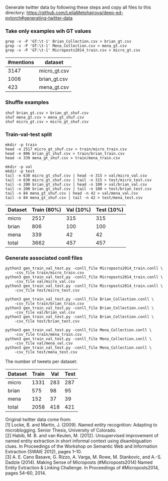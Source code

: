 Generate twitter data by following these steps and copy all files to this directory:
https://github.com/LejlaMetohajrova/deep-ed-pytorch#generating-twitter-data

### Take only examples wih GT values
```
grep -v -P 'GT:\t-1' Brian_Collection.csv > brian_gt.csv
grep -v -P 'GT:\t-1' Mena_Collection.csv > mena_gt.csv
grep -v -P 'GT:\t-1' Microposts2014_train.csv > micro_gt.csv
```

#mentions | dataset
-----------------------|--------
3147 | micro_gt.csv
1006 | brian_gt.csv
423 | mena_gt.csv

### Shuffle examples
```
shuf brian_gt.csv > brian_gt_shuf.csv
shuf mena_gt.csv > mena_gt_shuf.csv
shuf micro_gt.csv > micro_gt_shuf.csv
```

### Train-val-test split
```
mkdir -p train
head -n 2517 micro_gt_shuf.csv > train/micro_train.csv
head -n 806 brian_gt_shuf.csv > train/brian_train.csv
head -n 339 mena_gt_shuf.csv > train/mena_train.csv
```
```
mkdir -p val
mkdir -p test
tail -n 630 micro_gt_shuf.csv | head -n 315 > val/micro_val.csv
tail -n 630 micro_gt_shuf.csv | tail -n 315 > test/micro_test.csv
tail -n 200 brian_gt_shuf.csv | head -n 100 > val/brian_val.csv
tail -n 200 brian_gt_shuf.csv | tail -n 100 > test/brian_test.csv
tail -n 84 mena_gt_shuf.csv | head -n 42 > val/mena_val.csv
tail -n 84 mena_gt_shuf.csv | tail -n 42 > test/mena_test.csv
```

Dataset | Train (80%) | Val (10%) | Test (10%)
--------|-------------|-----------|-----------
micro | 2517 | 315 | 315
brian | 806 | 100 | 100
mena | 339 | 42 | 42
total | 3662 | 457 | 457

### Generate associated conll files
```
python3 gen_train_val_test.py -conll_file Microposts2014_train.conll \
    -csv_file train/micro_train.csv
python3 gen_train_val_test.py -conll_file Microposts2014_train.conll \
    -csv_file val/micro_val.csv
python3 gen_train_val_test.py -conll_file Microposts2014_train.conll \
    -csv_file test/micro_test.csv
```

```
python3 gen_train_val_test.py -conll_file Brian_Collection.conll \
    -csv_file train/brian_train.csv
python3 gen_train_val_test.py -conll_file Brian_Collection.conll \
    -csv_file val/brian_val.csv
python3 gen_train_val_test.py -conll_file Brian_Collection.conll \
    -csv_file test/brian_test.csv
```

```
python3 gen_train_val_test.py -conll_file Mena_Collection.conll \
    -csv_file train/mena_train.csv
python3 gen_train_val_test.py -conll_file Mena_Collection.conll \
    -csv_file val/mena_val.csv
python3 gen_train_val_test.py -conll_file Mena_Collection.conll \
    -csv_file test/mena_test.csv
```

The number of tweets per dataset:

Dataset | Train | Val | Test
--------|-------|-----|-----
micro | 1331 | 283 | 287
brian | 575 | 98 | 95
mena | 152 | 37 | 39
total | 2058 | 418 | 421

Original twitter data come from: \
[1] Locke, B. and Martin, J. (2009). Named entity recognition: Adapting to microblogging. Senior Thesis, University of Colorado. \
[2] Habib, M. B. and van Keulen, M. (2012). Unsupervised improvement of named entity extraction in short informal context using disambiguation clues. In Proceedings of the Workshop on Semantic Web and Information Extraction (SWAIE 2012), pages 1–10. \
[3] A. E. Cano Basave, G. Rizzo, A. Varga, M. Rowe, M. Stankovic, and A.-S. Dadzie (2014). Making Sense of Microposts (#Microposts2014) Named Entity Extraction & Linking Challenge. In Proceedings of #Microposts2014, pages 54–60, 2014.